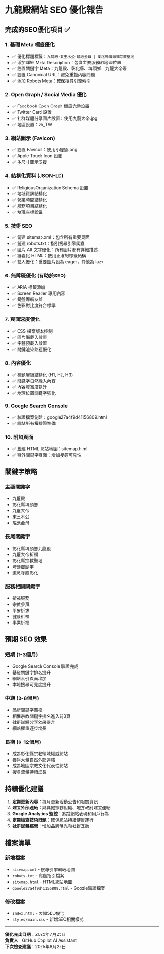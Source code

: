 # 九龍殿網站 SEO 優化報告

## 完成的SEO優化項目 ✅

### 1. 基礎 Meta 標籤優化
- ✅ 優化標題標籤：`九龍殿·東王木公·瑤池金母 | 彰化縣埤頭鄉宗教聖地`
- ✅ 添加詳細 Meta Description：包含主要服務和地理位置
- ✅ 設置關鍵字 Meta：九龍殿、彰化縣、埤頭鄉、九龍大帝等
- ✅ 設置 Canonical URL：避免重複內容問題
- ✅ 添加 Robots Meta：確保搜尋引擎索引

### 2. Open Graph / Social Media 優化
- ✅ Facebook Open Graph 標籤完整設置
- ✅ Twitter Card 設置
- ✅ 社群媒體分享圖片設置：使用九龍大帝.jpg
- ✅ 地區設置：zh_TW

### 3. 網站圖示 (Favicon)
- ✅ 設置 Favicon：使用小鯉魚.png
- ✅ Apple Touch Icon 設置
- ✅ 多尺寸圖示支援

### 4. 結構化資料 (JSON-LD)
- ✅ ReligiousOrganization Schema 設置
- ✅ 地址資訊結構化
- ✅ 營業時間結構化
- ✅ 服務項目結構化
- ✅ 地理座標設置

### 5. 技術 SEO
- ✅ 創建 sitemap.xml：包含所有重要頁面
- ✅ 創建 robots.txt：指引搜尋引擎爬蟲
- ✅ 圖片 Alt 文字優化：所有圖片都有詳細描述
- ✅ 語義化 HTML：使用正確的標籤結構
- ✅ 載入優化：重要圖片設為 eager，其他為 lazy

### 6. 無障礙優化 (有助於SEO)
- ✅ ARIA 標籤添加
- ✅ Screen Reader 專用內容
- ✅ 鍵盤導航友好
- ✅ 色彩對比度符合標準

### 7. 頁面速度優化
- ✅ CSS 檔案版本控制
- ✅ 圖片懶載入設置
- ✅ 字體預載入設置
- ✅ 關鍵渲染路徑優化

### 8. 內容優化
- ✅ 標題層級結構化 (H1, H2, H3)
- ✅ 關鍵字自然融入內容
- ✅ 內容豐富度提升
- ✅ 地理位置關鍵字強化

### 9. Google Search Console
- ✅ 驗證檔案創建：google27a4f9d41156809.html
- ✅ 網站所有權驗證準備

### 10. 附加頁面
- ✅ 創建 HTML 網站地圖：sitemap.html
- ✅ 額外關鍵字頁面：增加搜尋可見性

## 關鍵字策略

### 主要關鍵字
- 九龍殿
- 彰化縣埤頭鄉
- 九龍大帝
- 東王木公
- 瑤池金母

### 長尾關鍵字
- 彰化縣埤頭鄉九龍殿
- 九龍大帝祈福
- 彰化縣宗教聖地
- 埤頭鄉廟宇
- 道教寺廟彰化

### 服務相關關鍵字
- 祈福服務
- 宗教參拜
- 平安祈求
- 健康祈福
- 事業祈福

## 預期 SEO 效果

### 短期 (1-3個月)
- Google Search Console 驗證完成
- 基礎關鍵字排名提升
- 網站索引頁面增加
- 本地搜尋可見度提升

### 中期 (3-6個月)
- 品牌關鍵字霸榜
- 相關宗教關鍵字排名進入前3頁
- 社群媒體分享效果提升
- 網站權重逐步增長

### 長期 (6-12個月)
- 成為彰化縣宗教領域權威網站
- 獲得大量自然外部連結
- 成為地區宗教文化代表性網站
- 搜尋流量持續成長

## 持續優化建議

1. **定期更新內容**：每月更新活動公告和相關資訊
2. **建立外部連結**：與其他宗教組織、地方政府建立連結
3. **Google Analytics 監控**：追蹤網站表現和用戶行為
4. **定期檢查技術問題**：確保網站持續健康運行
5. **社群媒體經營**：增加品牌曝光和社群互動

## 檔案清單

### 新增檔案
- `sitemap.xml` - 搜尋引擎網站地圖
- `robots.txt` - 爬蟲指引檔案
- `sitemap.html` - HTML網站地圖
- `google27a4f9d41156809.html` - Google驗證檔案

### 修改檔案
- `index.html` - 大幅SEO優化
- `styles/main.css` - 新增SEO相關樣式

---
**優化完成日期**：2025年7月25日  
**負責人**：GitHub Copilot AI Assistant  
**下次檢查建議**：2025年8月25日
